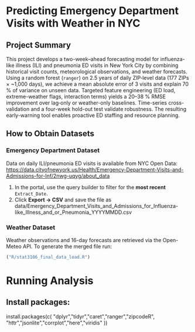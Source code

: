 # Predicting Emergency Department Visits with Weather in NYC

## Project Summary
This project develops a two-week–ahead forecasting model for influenza-like illness (ILI) and pneumonia ED visits in New York City by combining historical visit counts, meteorological observations, and weather forecasts. Using a random forest (`ranger`) on 2.5 years of daily ZIP‐level data (177 ZIPs × ~1,000 days), we achieve a mean absolute error of 3 visits and explain 70 % of variance on unseen data. Targeted feature engineering (ED load, extreme-weather flags, interaction terms) yields a 20–38 % RMSE improvement over lag‐only or weather-only baselines. Time-series cross-validation and a four-week hold-out test validate robustness. The resulting early-warning tool enables proactive ED staffing and resource planning.



## How to Obtain Datasets

### Emergency Department Dataset  
Data on daily ILI/pneumonia ED visits is available from NYC Open Data:  
https://data.cityofnewyork.us/Health/Emergency-Department-Visits-and-Admissions-for-Inf/2nwg-uqyg/about_data  

1. In the portal, use the query builder to filter for the **most recent** `Extract_Date`.  
2. Click **Export → CSV** and save the file as
data/Emergency_Department_Visits_and_Admissions_for_Influenza-like_Illness_and_or_Pneumonia_YYYYMMDD.csv


### Weather Dataset  
Weather observations and 16-day forecasts are retrieved via the Open-Meteo API. To generate the merged file run:

```r
("R/stat3106_final_data_load.R")

```
# Running Analysis

## Install packages:
install.packages(c(
  "dplyr","tidyr","caret","ranger","zipcodeR",
  "httr","jsonlite","corrplot","here","viridis"
))

